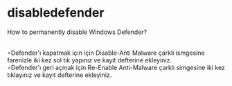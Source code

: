 # disabledefender
How to permanently disable Windows Defender?

<br>
∘Defender'ı kapatmak için için Disable-Anti Malware çarklı ismgesine farenizle iki kez sol tık yapınız ve kayıt defterine ekleyiniz.<br>
∘Defender'ı geri açmak için Re-Enable Anti-Malware çarklı simgesine iki kez tıklayınız ve kayıt defterine ekleyiniz.
